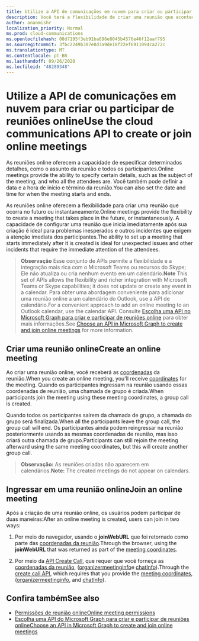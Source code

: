 ```yaml
---
title: Utilize a API de comunicações em nuvem para criar ou participar de reuniões online
description: Você terá a flexibilidade de criar uma reunião que acontecerá no futuro ou instantaneamente
author: ananmishr
localization_priority: Normal
ms.prod: cloud-communications
ms.openlocfilehash: 08d7195f3eb91ba896e8045b4576e46f12aaf795
ms.sourcegitcommit: 3fbc2249b307e8d3a9de18f22ef6911094ca272c
ms.translationtype: MT
ms.contentlocale: pt-BR
ms.lasthandoff: 09/26/2020
ms.locfileid: "48289348"
---
```

# <a name="use-the-cloud-communications-api-to-create-or-join-online-meetings"></a><span data-ttu-id="91a4d-103">Utilize a API de comunicações em nuvem para criar ou participar de reuniões online</span><span class="sxs-lookup"><span data-stu-id="91a4d-103">Use the cloud communications API to create or join online meetings</span></span>

<span data-ttu-id="91a4d-104">As reuniões online oferecem a capacidade de especificar determinados detalhes, como o assunto da reunião e todos os participantes.</span><span class="sxs-lookup"><span data-stu-id="91a4d-104">Online meetings provide the ability to specify certain details, such as the subject of the meeting, and who all the attendees are.</span></span> <span data-ttu-id="91a4d-105">Você também pode definir a data e a hora de início e término da reunião.</span><span class="sxs-lookup"><span data-stu-id="91a4d-105">You can also set the date and time for when the meeting starts and ends.</span></span>

<span data-ttu-id="91a4d-106">As reuniões online oferecem a flexibilidade para criar uma reunião que ocorra no futuro ou instantaneamente.</span><span class="sxs-lookup"><span data-stu-id="91a4d-106">Online meetings provide the flexibility to create a meeting that takes place in the future, or instantaneously.</span></span> <span data-ttu-id="91a4d-107">A capacidade de configurar uma reunião que inicia imediatamente após sua criação é ideal para problemas inesperados e outros incidentes que exigem a atenção imediata dos participantes.</span><span class="sxs-lookup"><span data-stu-id="91a4d-107">The ability to set up a meeting that starts immediately after it is created is ideal for unexpected issues and other incidents that require the immediate attention of the attendees.</span></span>

> <span data-ttu-id="91a4d-108">**Observação** Esse conjunto de APIs permite a flexibilidade e a integração mais rica com o Microsoft Teams ou recursos do Skype; Ele não atualiza ou cria nenhum evento em um calendário.</span><span class="sxs-lookup"><span data-stu-id="91a4d-108">**Note** This set of APIs allows the flexibility and richer integration with Microsoft Teams or Skype capabilities; it does not update or create any event in a calendar.</span></span> <span data-ttu-id="91a4d-109">Para obter uma abordagem conveniente para adicionar uma reunião online a um calendário do Outlook, use a API de calendário.</span><span class="sxs-lookup"><span data-stu-id="91a4d-109">For a convenient approach to add an online meeting to an Outlook calendar, use the calendar API.</span></span> <span data-ttu-id="91a4d-110">Consulte [Escolha uma API no Microsoft Graph para criar e participar de reuniões online](choose-online-meeting-api.md) para obter mais informações.</span><span class="sxs-lookup"><span data-stu-id="91a4d-110">See [Choose an API in Microsoft Graph to create and join online meetings](choose-online-meeting-api.md) for more information.</span></span>

## <a name="create-an-online-meeting"></a><span data-ttu-id="91a4d-111">Criar uma reunião online</span><span class="sxs-lookup"><span data-stu-id="91a4d-111">Create an online meeting</span></span>

<span data-ttu-id="91a4d-112">Ao criar uma reunião online, você receberá as [coordenadas](/graph/api/resources/onlinemeeting) da reunião.</span><span class="sxs-lookup"><span data-stu-id="91a4d-112">When you create an online meeting, you'll receive [coordinates](/graph/api/resources/onlinemeeting) for the meeting.</span></span> <span data-ttu-id="91a4d-113">Quando os participantes ingressam na reunião usando essas coordenadas de reunião, uma chamada de grupo é criada.</span><span class="sxs-lookup"><span data-stu-id="91a4d-113">When participants join the meeting using these meeting coordinates, a group call is created.</span></span>

<span data-ttu-id="91a4d-114">Quando todos os participantes saírem da chamada de grupo, a chamada do grupo será finalizada.</span><span class="sxs-lookup"><span data-stu-id="91a4d-114">When all the participants leave the group call, the group call will end.</span></span> <span data-ttu-id="91a4d-115">Os participantes ainda podem reingressar na reunião posteriormente usando as mesmas coordenadas de reunião, mas isso criará outra chamada de grupo.</span><span class="sxs-lookup"><span data-stu-id="91a4d-115">Participants can still rejoin the meeting afterward using the same meeting coordinates, but this will create another group call.</span></span>

><span data-ttu-id="91a4d-116">**Observação:** As reuniões criadas não aparecem em calendários.</span><span class="sxs-lookup"><span data-stu-id="91a4d-116">**Note:** The created meetings do not appear on calendars.</span></span>

## <a name="join-an-online-meeting"></a><span data-ttu-id="91a4d-117">Ingressar em uma reunião online</span><span class="sxs-lookup"><span data-stu-id="91a4d-117">Join an online meeting</span></span>
<span data-ttu-id="91a4d-118">Após a criação de uma reunião online, os usuários podem participar de duas maneiras:</span><span class="sxs-lookup"><span data-stu-id="91a4d-118">After an online meeting is created, users can join in two ways:</span></span>

1. <span data-ttu-id="91a4d-119">Por meio do navegador, usando o **joinWebURL** que foi retornado como parte das [coordenadas da reunião](/graph/api/resources/onlinemeeting).</span><span class="sxs-lookup"><span data-stu-id="91a4d-119">Through the browser, using the **joinWebURL** that was returned as part of the [meeting coordinates](/graph/api/resources/onlinemeeting).</span></span>

2. <span data-ttu-id="91a4d-120">Por meio da [API Create Call](/graph/api/application-post-calls#example-5-join-scheduled-meeting-with-service-hosted-media), que requer que você forneça as [coordenadas da reunião](/graph/api/resources/onlinemeeting), ([organizermeetinginfo](/graph/api/resources/organizermeetinginfo)e [chatInfo](/graph/api/resources/chatinfo)).</span><span class="sxs-lookup"><span data-stu-id="91a4d-120">Through the [create call API](/graph/api/application-post-calls#example-5-join-scheduled-meeting-with-service-hosted-media), which requires that you provide the [meeting coordinates](/graph/api/resources/onlinemeeting), ([organizermeetinginfo](/graph/api/resources/organizermeetinginfo), and [chatInfo](/graph/api/resources/chatinfo)).</span></span>

## <a name="see-also"></a><span data-ttu-id="91a4d-121">Confira também</span><span class="sxs-lookup"><span data-stu-id="91a4d-121">See also</span></span>

- [<span data-ttu-id="91a4d-122">Permissões de reunião online</span><span class="sxs-lookup"><span data-stu-id="91a4d-122">Online meeting permissions</span></span>](./permissions-reference.md#online-meetings-permissions)
- [<span data-ttu-id="91a4d-123">Escolha uma API do Microsoft Graph para criar e participar de reuniões online</span><span class="sxs-lookup"><span data-stu-id="91a4d-123">Choose an API in Microsoft Graph to create and join online meetings</span></span>](choose-online-meeting-api.md)